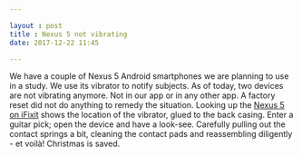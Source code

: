 ```yaml
---

layout : post
title : Nexus 5 not vibrating
date: 2017-12-22 11:45  

---
```


We have a couple of Nexus 5 Android smartphones we are planning to use in a study. We use its vibrator to notify subjects. As of today, two devices are not vibrating anymore. Not in our app or in any other app. A factory reset did not do anything to remedy the situation. Looking up the [Nexus 5 on iFixit](https://ifixit.com/Teardown/Nexus+5+Teardown/19016#s53717) shows the location of the vibrator, glued to the back casing. Enter a guitar pick; open the device and have a look-see. Carefully pulling out the contact springs a bit, cleaning the contact pads and reassembling diligently - et voilà! Christmas is saved.
